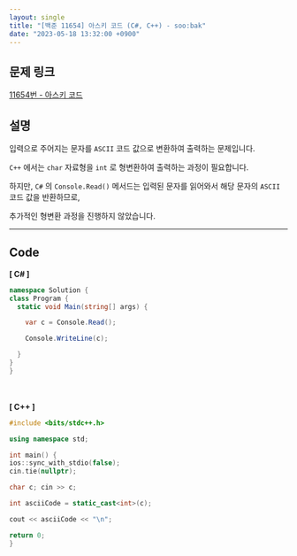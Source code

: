 ```yaml
---
layout: single
title: "[백준 11654] 아스키 코드 (C#, C++) - soo:bak"
date: "2023-05-18 13:32:00 +0900"
---
```


## 문제 링크
  [11654번 - 아스키 코드](https://www.acmicpc.net/problem/11654)

## 설명
입력으로 주어지는 문자를 `ASCII` 코드 값으로 변환하여 출력하는 문제입니다. <br>

`C++` 에서는 `char` 자료형을 `int` 로 형변환하여 출력하는 과정이 필요합니다. <br>

하지만, `C#` 의 `Console.Read()` 메서드는 입력된 문자를 읽어와서 해당 문자의 `ASCII` 코드 값을 반환하므로, <br>

추가적인 형변환 과정을 진행하지 않았습니다. <br>


- - -

## Code
<b>[ C# ] </b>
<br>

  ```c#
namespace Solution {
  class Program {
    static void Main(string[] args) {

      var c = Console.Read();

      Console.WriteLine(c);

    }
  }
}
  ```
<br><br>
<b>[ C++ ] </b>
<br>

  ```c++
#include <bits/stdc++.h>

using namespace std;

int main() {
  ios::sync_with_stdio(false);
  cin.tie(nullptr);

  char c; cin >> c;

  int asciiCode = static_cast<int>(c);

  cout << asciiCode << "\n";

  return 0;
}
  ```

